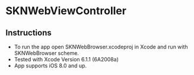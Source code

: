 # SKNWebViewController

## Instructions

- To run the app open SKNWebBrowser.xcodeproj in Xcode and run with SKNWebBrowser scheme. 
- Tested with Xcode Version 6.1.1 (6A2008a)
- App supports iOS 8.0 and up.